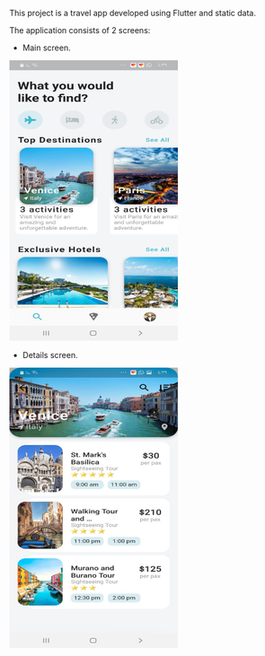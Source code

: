 This project is a travel app developed using Flutter and static data.

The application consists of 2 screens: 
* Main screen.
<img src="assets/images/travel2.jpeg" width=300 height=500>

* Details screen.
<img src="assets/images/travel1.jpeg" width=300 height=500>


